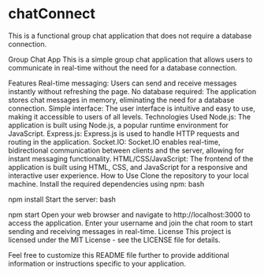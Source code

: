 # chatConnect
This is a functional group chat application that does not require a database connection.

 
Group Chat App
This is a simple group chat application that allows users to communicate in real-time without the need for a database connection.

Features
Real-time messaging: Users can send and receive messages instantly without refreshing the page.
No database required: The application stores chat messages in memory, eliminating the need for a database connection.
Simple interface: The user interface is intuitive and easy to use, making it accessible to users of all levels.
Technologies Used
Node.js: The application is built using Node.js, a popular runtime environment for JavaScript.
Express.js: Express.js is used to handle HTTP requests and routing in the application.
Socket.IO: Socket.IO enables real-time, bidirectional communication between clients and the server, allowing for instant messaging functionality.
HTML/CSS/JavaScript: The frontend of the application is built using HTML, CSS, and JavaScript for a responsive and interactive user experience.
How to Use
Clone the repository to your local machine.
Install the required dependencies using npm:
bash
 
npm install
Start the server:
bash
 
npm start
Open your web browser and navigate to http://localhost:3000 to access the application.
Enter your username and join the chat room to start sending and receiving messages in real-time.
License
This project is licensed under the MIT License - see the LICENSE file for details.

Feel free to customize this README file further to provide additional information or instructions specific to your application.





